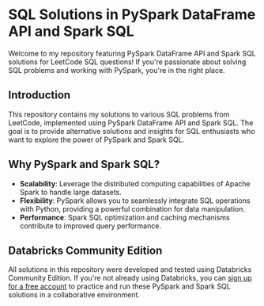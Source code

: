 # SQL Solutions in PySpark DataFrame API and Spark SQL

Welcome to my repository featuring PySpark DataFrame API and Spark SQL solutions for LeetCode SQL questions! If you're passionate about solving SQL problems and working with PySpark, you're in the right place.

## Introduction

This repository contains my solutions to various SQL problems from LeetCode, implemented using PySpark DataFrame API and Spark SQL. The goal is to provide alternative solutions and insights for SQL enthusiasts who want to explore the power of PySpark and Spark SQL.

## Why PySpark and Spark SQL?

- **Scalability**: Leverage the distributed computing capabilities of Apache Spark to handle large datasets.
- **Flexibility**: PySpark allows you to seamlessly integrate SQL operations with Python, providing a powerful combination for data manipulation.
- **Performance**: Spark SQL optimization and caching mechanisms contribute to improved query performance.

## Databricks Community Edition

All solutions in this repository were developed and tested using Databricks Community Edition. If you're not already using Databricks, you can [sign up for a free account](https://docs.databricks.com/en/getting-started/community-edition.html) to practice and run these PySpark and Spark SQL solutions in a collaborative environment.

